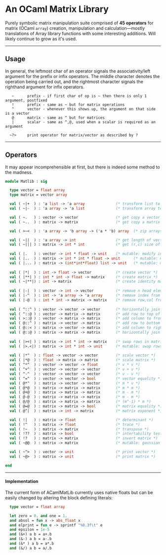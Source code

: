 # An OCaml Matrix Library

Purely symbolic matrix manipulation suite comprised of **45 operators** for matrix (OCaml `array`) creation, manipulation and calculation—mostly translations of Array library functions with some interesting additions. Will likely continue to grow as it's used.

----

## Usage

In general, the leftmost char of an operator signals the associativity/left argument for the prefix or infix operators. The middle character denotes the operation being carried out, and the rightmost character signals the righthand argument for infix operators.
```
   ~      prefix - if first char of op is ~ then there is only 1 argument, postfixed 
   !      prefix - same as ~ but for matrix operations 
   ^      vector - whenever this shows up, the argument on that side is a vector 
   @      matrix - same as ^ but for matrices   
   |      scalar - same as ^,@, used when a scalar is required as an argument 

  ~?>     print operator for matrix/vector as described by ?          
```

----

## Operators

It may appear incomprehensible at first, but there is indeed some method to the madness.
``` ocaml
module Matlib : sig

  type vector = float array   
  type matrix = vector array                            

  val ( ~|+  ) : 'a list -> 'a array              (* transform list to array *)
  val ( ~|-  ) : 'a array -> 'a list              (* transform array to list *)

  val ( ~.   ) : vector -> vector                 (* get copy a vector *)
  val ( ~..  ) : matrix -> matrix                 (* get copy a matrix *)

  val ( >~<  ) : 'a array -> 'b array -> ('a * 'b) array  (* zip arrays to tupled array *)

  val ( ~||  ) : 'a array -> int                  (* get length of vector, or #rows of matrix *)
  val ( ~||| ) : matrix -> int * int              (* get (r,c) size of matrix *)
  
  val ( |.   ) : vector -> int * float -> unit    (* mutable: modify index in vector *)
  val ( |..  ) : matrix -> int * int * float -> unit      (* mutable: modify index in matrix *)
  val ( |... ) : matrix -> (int*int*float) list -> unit   (* mutable: modify many indices *)
  
  val ( |*|  ) : int -> float -> vector           (* create vector *)
  val ( |**| ) : int * int -> float -> matrix     (* create matrix *)
  val ( ~|**|) : int -> matrix                    (* create identity matrix of size *)
  
  val ( |-|  ) : vector -> int -> vector          (* remove n head elements *)
  val ( |-^  ) : int -> 'a array -> 'a array      (* remove index from v, or remove row from m *)
  val ( |-@  ) : int * int -> matrix -> matrix    (* remove row,col from matrix *)
  
  val ( ^::^ ) : vector -> vector -> vector       (* horizontally join vectors *)
  val ( ^::@ ) : vector -> matrix -> matrix       (* add row to top of matrix *)
  val ( >::@ ) : vector -> matrix -> matrix       (* add column to front of matrix *)
  val ( @::^ ) : matrix -> vector -> matrix       (* add row to bottom of matrix *)
  val ( @::< ) : matrix -> vector -> matrix       (* add column to right of matrix *)
  val ( @::@ ) : matrix -> matrix -> matrix       (* horizontally join matrices *)
  
  val ( |><| ) : matrix -> int * int -> matrix    (* swap rows in matrix *)
  val ( |>.<|) : matrix -> int * int -> unit      (* mutable: swap rows in matrix *)
  
  val ( |*^  ) : float -> vector -> vector        (* scale vector *)
  val ( |*@  ) : float -> matrix -> matrix        (* scale matrix *)  
  val ( ^*^  ) : vector -> vector -> float        (* v * v *)
  val ( ^+^  ) : vector -> vector -> vector       (* v + v *)
  val ( ^-^  ) : vector -> vector -> vector       (* v - v *)
  val ( ^=^  ) : vector -> vector -> bool         (* vector equality *)
  val ( @*^  ) : matrix -> vector -> vector       (* m * v *)
  val ( @*@  ) : matrix -> matrix -> matrix       (* m * m *)
  val ( @+@  ) : matrix -> matrix -> matrix       (* m - m *)
  val ( @-@  ) : matrix -> matrix -> matrix       (* m - m *)
  val ( @/@  ) : matrix -> matrix -> matrix       (* (m^-1) * m *)
  val ( @=@  ) : matrix -> matrix -> bool         (* matrix equality *)
  val ( @^|  ) : matrix -> int -> matrix          (* matrix exponent *)

  val ( !|   ) : matrix -> float                  (* determinant *)
  val ( !^   ) : matrix -> float                  (* trace *) 
  val ( !~   ) : matrix -> matrix                 (* transpose *)
  val ( !??  ) : matrix -> bool                   (* intertability test *)
  val ( !?   ) : matrix -> matrix                 (* invert matrix *)
  val ( ~@@  ) : matrix -> matrix                 (* mutable: gaussian elimination *)

  val ( ~^>  ) : vector -> unit                   (* print vector *)
  val ( ~@>  ) : matrix -> unit                   (* print matrix *)

end
```

----

#### Implementation

The current form of ACamlMatLib currently uses native floats but can be easily changed by altering the block defining literals:
``` ocaml
  type vector = float array 

  let zero = 0. and one = 1. 
  and absol = fun x -> abs_float x
  and elprint = fun e -> sprintf "%0.3f\t" e
  and epsilon = 1e-5
  and (&+) a b = a+.b
  and (&-) a b = a-.b
  and (&* ) a b = a*.b
  and (&/) a b = a/.b
```
